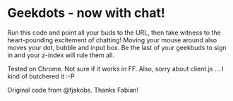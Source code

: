 # Geekdots - now with chat!

Run this code and point all your buds to the URL, then take witness to the heart-pounding excitement of chatting!
Moving your mouse around also moves your dot, bubble and input box. Be the last of your geekbuds to sign in and your
z-index will rule them all.

Tested on Chrome. Not sure if it works in FF. Also, sorry about client.js ... I kind of butchered it :-P

Original code from @fjakobs. Thanks Fabian!